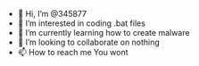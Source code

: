 - 👋 Hi, I’m @345877
- 👀 I’m interested in coding .bat files
- 🌱 I’m currently learning how to create malware
- 💞️ I’m looking to collaborate on nothing
- 📫 How to reach me You wont

<!---
345877/345877 is a ✨ special ✨ repository because its `README.md` (this file) appears on your GitHub profile.
You can click the Preview link to take a look at your changes.
--->
